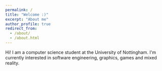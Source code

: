 ```yaml
---
permalink: /
title: "Welcome :)"
excerpt: "About me"
author_profile: true
redirect_from: 
  - /about/
  - /about.html
---
```


Hi! I am a computer science student at the University of Nottingham. I'm currently interested in software engineering, graphics, games and mixed reality. 
